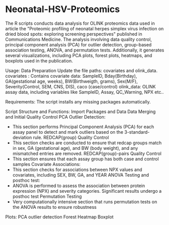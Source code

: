 # Neonatal-HSV-Proteomics

The R scripts conducts data analysis for OLINK proteomics data used in article the "Proteomic profiling of neonatal herpes simplex virus infection on dried blood spots: exploring screening perspectives" published in Communications Medicine.
The analysis involving data quality control, principal component analysis (PCA) for outlier detection, group-based association testing, ANOVA, and permutation tests. Additionally, it generates several visualizations, including PCA plots, forest plots, heatmaps, and boxplots used in the publication. 


Usage:
Data Preparation
Update the file paths: covariates and olink_data.
covariates : Contains covariate data: SampleID, Bday(Birthday), GA(gestational age, weeks), BW(Birthweigth, grams), Sex(M/F), Severity(Control, SEM, CNS, DIS), caco (case/control)
olink_data: OLINK assay data, including variables like SampleID, Assay, QC_Warning, NPX etc..

Requirements:
The script installs any missing packages automatically.

Script Structure and Functions:
Import Packages and Data
Data Merging and Initial Quality Control
PCA Outlier Detection:
  - This section performs Principal Component Analysis (PCA) for each assay panel to detect and mark outliers based on the 3-standard-deviation rule.
REDCAP(group) Quality Control
  - This section checks are conducted to ensure that redcap groups match in sex, GA (gestational age), and BW (body weight), and any mismatched entries are removed.
REDCAP(group)-pairs Quality Control
  - This section ensures that each assay group has both case and control samples
Covariate Associations:
  -  This section checks for associations between NPX values and covariates, including SEX, BW, GA, and YEAR
ANOVA Testing and posthoc test:
  - ANOVA is performed to assess the association between protein expression (NPX) and severity categories. Significant results undergo a posthoc test
Permutation Testing 
  - Very computationally intensive section that runs permutation tests on the ANOVA results to ensure robustness

Plots:
PCA outlier detection
Forest
Heatmap
Boxplot
    
